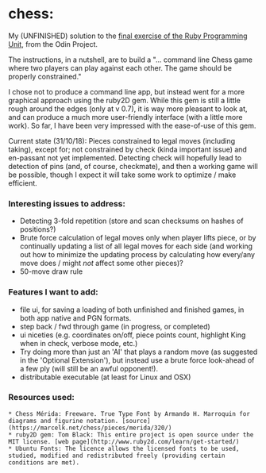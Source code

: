 # chess:
My (UNFINISHED) solution to the [final exercise of the Ruby Programming Unit](https://www.theodinproject.com/courses/ruby-programming/lessons/ruby-final-project), from the Odin Project.

The instructions, in a nutshell, are to build a "... command line Chess game where two players can play against each other. The game should be properly constrained."

I chose not to produce a command line app, but instead went for a more graphical approach using the ruby2D gem. While this gem is still a little rough around the edges (only at v 0.7), it is way more pleasant to look at, and can produce a much more user-friendly interface (with a little more work). So far, I have been very impressed with the ease-of-use of this gem.

Current state (31/10/18): Pieces constrained to legal moves (including taking), except for; not constrained by check (kinda important issue) and en-passant not yet implemented. Detecting check will hopefully lead to detection of pins (and, of course, checkmate), and then a working game will be possible, though I expect it will take some work to optimize / make efficient.

### Interesting issues to address:
  * Detecting 3-fold repetition (store and scan checksums on hashes of positions?)
  * Brute force calculation of legal moves only when player lifts piece, or by continually updating a list of all legal moves for each side (and working out how to minimize the updating process by calculating how every/any move does / might _not_ affect some other pieces)?
  * 50-move draw rule

### Features I want to add:
  * file ui, for saving a loading of both unfinished and finished games, in both app native and PGN formats.
  * step back / fwd through game (in progress, or completed)
  * ui niceties (e.g. coordinates on/off, piece points count, highlight King when in check, verbose mode, etc.)
  * Try doing more than just an 'AI' that plays a random move (as suggested in the 'Optional Extension'), but instead use a brute force look-ahead of a few ply (will still be an awful opponent!).
  * distributable executable (at least for Linux and OSX)

### Resources used:

    * Chess Mérida: Freeware. True Type Font by Armando H. Marroquin for diagrams and figurine notation. [source](https://marcelk.net/chess/pieces/merida/320/)
    * ruby2D gem: Tom Black: This entire project is open source under the MIT license. [web page](http://www.ruby2d.com/learn/get-started/)
    * Ubuntu Fonts: The licence allows the licensed fonts to be used, studied, modified and redistributed freely (providing certain conditions are met).
